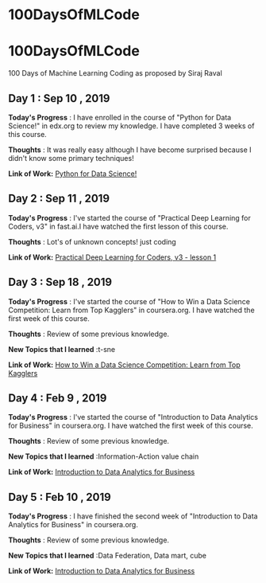 # 100DaysOfMLCode
# 100DaysOfMLCode
100 Days of Machine Learning Coding as proposed by Siraj Raval

## Day 1 : Sep 10 , 2019

**Today's Progress** : I have enrolled in the course of "Python for Data Science!" in edx.org to review my knowledge.
I have completed 3 weeks of this course.

**Thoughts** : It was really easy although I have become surprised because I didn't know some primary techniques!


**Link of Work:**   [Python for Data Science!](https://courses.edx.org/courses/course-v1:UCSanDiegoX+DSE200x+3T2019/course/)


## Day 2 : Sep 11 , 2019

**Today's Progress** : I've started the course of "Practical Deep Learning for Coders, v3" in fast.ai.I have watched the first lesson of this course.

**Thoughts** : Lot's of unknown concepts! just coding



**Link of Work:**   [Practical Deep Learning for Coders, v3 - lesson 1](https://course.fast.ai/videos/?lesson=1)



## Day 3 : Sep 18 , 2019

**Today's Progress** : I've started the course of "How to Win a Data Science Competition: Learn from Top Kagglers" in coursera.org. I have watched the first week of this course.

**Thoughts** : Review of some previous knowledge. 

**New Topics that I learned** :t-sne

**Link of Work:**   [How to Win a Data Science Competition: Learn from Top Kagglers](https://www.coursera.org/learn/competitive-data-science/home/welcome)

## Day 4 : Feb 9 , 2019

**Today's Progress** : I've started the course of "Introduction to Data Analytics for Business" in coursera.org. I have watched the first week of this course.

**Thoughts** : Review of some previous knowledge. 

**New Topics that I learned** :Information-Action value chain

**Link of Work:**   [Introduction to Data Analytics for Business](https://www.coursera.org/learn/data-analytics-business/home/welcome)


## Day 5 : Feb 10 , 2019

**Today's Progress** :  I have finished the second week of "Introduction to Data Analytics for Business"  in coursera.org.

**Thoughts** : Review of some previous knowledge. 

**New Topics that I learned** :Data Federation, Data mart, cube

**Link of Work:**   [Introduction to Data Analytics for Business](https://www.coursera.org/learn/data-analytics-business/home/welcome)




